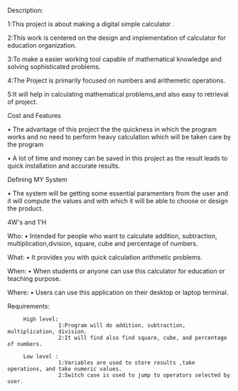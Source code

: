 Description:

1:This project is about making a digital simple calculator .

2:This work is centered on the design and implementation of calculator for education organization.

3:To make a easier working tool capable of mathematical knowledge and solving sophisticated problems.

4:The Project is primarily focused on numbers and arithemetic operations.

5:It will help in calculating mathematical problems,and also easy to retrieval of project.

  Cost and Features
  
• The advantage of this project the the quickness in which the program works and no need to perform heavy calculation which will be taken care by the program

• A lot of time and money can be saved in this project as the result leads to quick installation and accurate results.

  Defining MY System
  
• The system will be getting some essential paramenters from the user and it will compute the values and with which it will be able to choose or design the product.
   
   4W's and 1'H
   
Who:
• Intended for people who want to calculate addition, subtraction, multiplication,division, square, cube and percentage of numbers.

What:
• It provides you with quick calculation arithmetic problems.

When:
• When students or anyone can use this calculator for education or teaching purpose.

Where:
• Users can use this application on their desktop or laptop terminal.


Requirements:

         High level:
                    1:Program will do addition, subtraction, multiplication, division.
                    2:It will find also find square, cube, and percentage of numbers.

         Low level :
                    1:Variables are used to store results ,take operations, and take numeric values.
                    2:Switch case is used to jump to operators selected by user.
